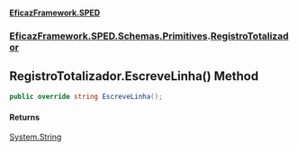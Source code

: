 #### [EficazFramework.SPED](EficazFrameworkSPED.md 'EficazFramework SPED')
### [EficazFramework.SPED.Schemas.Primitives](EficazFramework.SPED.Schemas.Primitives.md 'EficazFramework.SPED.Schemas.Primitives').[RegistroTotalizador](EficazFramework.SPED.Schemas.Primitives/RegistroTotalizador.md 'EficazFramework.SPED.Schemas.Primitives.RegistroTotalizador')

## RegistroTotalizador.EscreveLinha() Method

```csharp
public override string EscreveLinha();
```

#### Returns
[System.String](https://docs.microsoft.com/en-us/dotnet/api/System.String 'System.String')